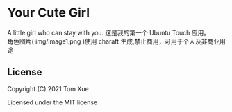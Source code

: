 # Your Cute Girl

A little girl who can stay with you.
这是我的第一个 Ubuntu Touch 应用。  
角色图片( img/image1.png )使用 charaft 生成,禁止商用，可用于个人及非商业用途  

## License

Copyright (C) 2021  Tom Xue

Licensed under the MIT license
